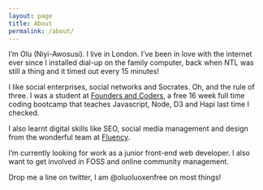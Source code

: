```yaml
---
layout: page
title: About
permalink: /about/
---
```

I’m Olu (Niyi-Awosusi). I live in London. I’ve been in love with the internet ever since I installed dial-up on the family computer, back when NTL was still a thing and it timed out every 15 minutes!

I like social enterprises, social networks and Socrates. Oh, and the rule of three. I was a student at [Founders and Coders](http://www.foundersandcoders.com/), a free 16 week full time coding bootcamp that teaches Javascript, Node, D3 and Hapi last time I checked.

I also learnt digital skills like SEO, social media management and design from the wonderful team at [Fluency](http://www.fluency.io/).

I’m currently looking for work as a junior front-end web developer. I also want to get involved in FOSS and online community management.

Drop me a line on twitter, I am @oluoluoxenfree on most things!
